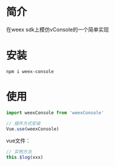 # 简介

在weex sdk上模仿vConsole的一个简单实现

# 安装

```shell
npm i weex-console
```

# 使用

```js
import weexConsole from 'weexConsole'

// 插件方式安装
Vue.use(weexConsole)
```

vue文件：
```js
// 实例方法
this.$log(xxx)
```